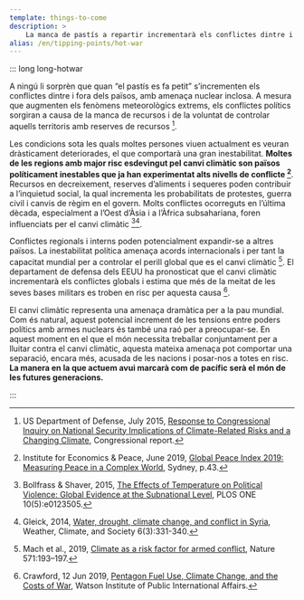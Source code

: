 ```yaml
---
template: things-to-come
description: >
    La manca de pastís a repartir incrementarà els conflictes dintre i entre els països, incloent els poders de les armes nuclears. Tan prompte com s’intensifiquen els fenòmens climàtics, els conflictes polítics apareixeran envers la manca de recursos i el control territorial. Les condicions baix les quals moltes persones viuen es deterioraran dràsticament donant lloc a una major inestabilitat.
alias: /en/tipping-points/hot-war
---
```


::: long long-hotwar


A ningú li sorprèn que quan “el pastís es fa petit” s’incrementen els conflictes dintre i fora dels països, amb amenaça nuclear inclosa. A mesura que augmenten els fenòmens meteorològics extrems, els conflictes polítics sorgiran a causa de la manca de recursos i de la voluntat de controlar aquells territoris amb reserves de recursos [^Defense2015].

Les condicions sota les quals moltes persones viuen actualment es veuran dràsticament deteriorades, el que comportarà una gran inestabilitat. **Moltes de les regions amb major risc esdevingut pel canvi climàtic son països políticament inestables que ja han experimentat alts nivells de conflicte [^GPI2019]**. Recursos en decreixement, reserves d’aliments i sequeres poden contribuir a l’inquietud social, la qual incrementa les probabilitats de protestes, guerra civil i canvis de règim en el govern. Molts conflictes ocorreguts en l’última dècada, especialment a l’Oest d’Àsia i a l’Àfrica subsahariana, foren influenciats per el canvi climàtic [^Bollfrass2015][^Gleick2014].

Conflictes regionals i interns poden potencialment expandir-se a altres països. La inestabilitat política amenaça acords internacionals i per tant la capacitat mundial per a controlar el perill global que es el canvi climàtic [^Mach2019]. El departament de defensa dels EEUU ha pronosticat que el canvi climàtic incrementarà els conflictes globals i estima que més de la meitat de les seves bases militars es troben en risc per aquesta causa [^Crawford2019]. 

El canvi climàtic representa una amenaça dramàtica per a la pau mundial. Com és natural, aquest potencial increment de les tensions entre poders polítics amb armes nuclears és també una raó per a preocupar-se. En aquest moment en el que el món necessita treballar conjuntament per a lluitar contra el canvi climàtic, aquesta mateixa amenaça pot comportar una separació, encara més, acusada de les nacions i posar-nos a totes en risc. **La manera en la que actuem avui marcarà com de pacífic serà el món de les futures generacions.**

<!-- ## References -->

[^Defense2015]: US Department of Defense, July 2015, [Response to Congressional Inquiry on National Security Implications of Climate-Related Risks and a Changing Climate](https://archive.defense.gov/pubs/150724-congressional-report-on-national-implications-of-climate-change.pdf?source=govdelivery), Congressional report.

[^GPI2019]: Institute for Economics & Peace, June 2019, [Global Peace Index 2019: Measuring Peace in a Complex World](http://visionofhumanity.org/reports), Sydney, p.43.

[^Bollfrass2015]: Bollfrass & Shaver, 2015, [The Effects of Temperature on Political Violence: Global Evidence at the Subnational Level](https://doi.org/10.1371/journal.pone.0123505), PLOS ONE 10(5):e0123505.

[^Gleick2014]: Gleick, 2014, [Water, drought, climate change, and conflict in Syria](https://doi.org/10.1175/WCAS-D-13-00059.1), Weather, Climate, and Society 6(3):331-340.

[^Mach2019]: Mach et al., 2019, [Climate as a risk factor for armed conflict](https://www.nature.com/articles/s41586-019-1300-6), Nature 571:193–197.

[^Crawford2019]: Crawford, 12 Jun 2019, [Pentagon Fuel Use, Climate Change, and the Costs of War](https://archive.defense.gov/pubs/150724-congressional-report-on-national-implications-of-climate-change.pdf?source=govdelivery), Watson Institute of Public International Affairs.

<!-- \
\

[https://www.youtube.com/watch?v=PiMCxTaxZ8I](https://www.youtube.com/watch?v=PiMCxTaxZ8I)

▢ -->

:::
